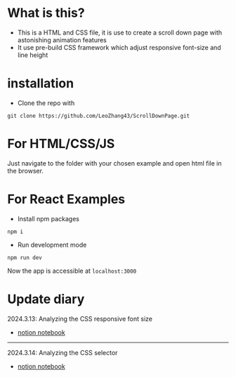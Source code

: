 # What is this?
* This is a HTML and CSS file, it is use to create a scroll down page with astonishing animation features
* It use pre-build CSS framework which adjust responsive font-size and line height

# installation

* Clone the repo with
```
git clone https://github.com/LeoZhang43/ScrollDownPage.git
```

# For HTML/CSS/JS

Just navigate to the folder with your chosen example and open html file in the browser.

# For React Examples

* Install npm packages
```
npm i 
```
* Run development mode
```
npm run dev
```

Now the app is accessible at ```localhost:3000```

# Update diary
2024.3.13: Analyzing the CSS responsive font size
* [notion notebook](https://sparkly-windscreen-f2a.notion.site/ScrollDownDriven-e99cf642e67541cd8083b565a1acf478) 
---
2024.3.14: Analyzing the CSS selector
* [notion notebook](https://www.notion.so/CSS-framework-96304f818d5c47e2af05baf74f9e67e7)